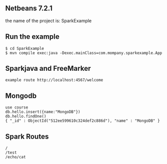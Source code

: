 ## Netbeans 7.2.1

the name of the project is: SparkExample

## Run the example


	$ cd SparkExample
	$ mvn compile exec:java -Dexec.mainClass=com.mompany.sparkexample.App

## Sparkjava and FreeMarker


	example route http://localhost:4567/welcome

## Mongodb


	use course
	db.hello.insert({name:"MongoDB"})
	db.hello.findOne()
	{ "_id" : ObjectId("512ee599610c324def2c886d"), "name" : "MongoDB" }

## Spark Routes


	/
	/test
	/echo/cat
